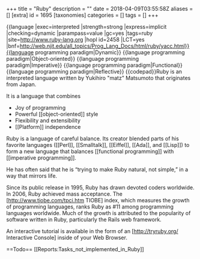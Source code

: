 +++
title = "Ruby"
description = ""
date = 2018-04-09T03:55:58Z
aliases = []
[extra]
id = 1695
[taxonomies]
categories = []
tags = []
+++

{{language
|exec=interpreted
|strength=strong
|express=implicit
|checking=dynamic
|parampass=value
|gc=yes
|tags=ruby
|site=http://www.ruby-lang.org
|hopl id=2458
|LCT=yes
|bnf=http://web.njit.edu/all_topics/Prog_Lang_Docs/html/ruby/yacc.html}}{{language programming paradigm|Dynamic}}
{{language programming paradigm|Object-oriented}}
{{language programming paradigm|Imperative}}
{{language programming paradigm|Functional}}
{{language programming paradigm|Reflective}}
{{codepad}}Ruby is an interpreted language written by Yukihiro "matz" Matsumoto that originates from Japan.

It is a language that combines
* Joy of programming
* Powerful [[object-oriented]] style
* Flexibility and extensibility
* [[Platform]] independence

Ruby is a language of careful balance. Its creator blended parts of his favorite languages ([[Perl]], [[Smalltalk]], [[Eiffel]], [[Ada]], and [[Lisp]]) to form a new language that balances [[functional programming]] with [[imperative programming]].

He has often said that he is “trying to make Ruby natural, not simple,” in a way that mirrors life.

Since its public release in 1995, Ruby has drawn devoted coders worldwide. In 2006, Ruby achieved mass acceptance. The [http://www.tiobe.com/tpci.htm TIOBE] index, which measures the growth of programming languages, ranks Ruby as #11 among programming languages worldwide. Much of the growth is attributed to the popularity of software written in Ruby, particularly the Rails web framework.

An interactive tutorial is available in the form of an [http://tryruby.org/ Interactive Console] inside of your Web Browser.

==Todo==
[[Reports:Tasks_not_implemented_in_Ruby]]
